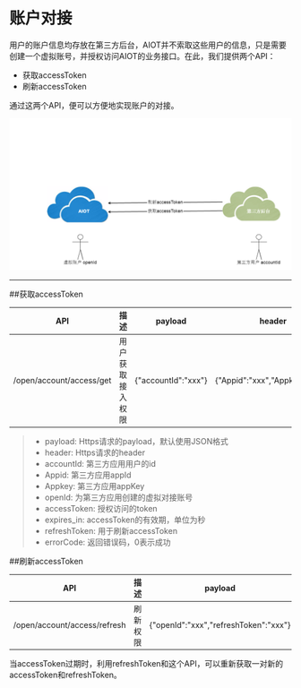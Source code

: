 # 账户对接


用户的账户信息均存放在第三方后台，AIOT并不索取这些用户的信息，只是需要创建一个虚拟账号，并授权访问AIOT的业务接口。在此，我们提供两个API：
- 获取accessToken
- 刷新accessToken

通过这两个API，便可以方便地实现账户的对接。

![](账户对接.png)

---

##获取accessToken

| API | 描述 | payload | header | response |
| -- | -- | -- | -- | -- |
| /open/account/access/get | 用户获取接入权限 | {"accountId":"xxx"} | {"Appid":"xxx","Appkey":"xxx"} | {"code":0(errorCode), "result":{"openId":"xxx","accessToken":"xxx","expires_in":xxx,"refreshToken":"xxx"} |

> - payload: Https请求的payload，默认使用JSON格式
> - header: Https请求的header
> - accountId: 第三方应用用户的id
> - Appid: 第三方应用appId
> - Appkey: 第三方应用appKey
> - openId: 为第三方应用创建的虚拟对接账号
> - accessToken: 授权访问的token
> - expires_in: accessToken的有效期，单位为秒
> - refreshToken: 用于刷新accessToken
> - errorCode: 返回错误码，0表示成功

##刷新accessToken

| API | 描述 | payload | header | response |
| -- | -- | -- | -- | -- |
| /open/account/access/refresh | 刷新权限 | {"openId":"xxx","refreshToken":"xxx"} | {"Appid":"xxx","Appkey":"xxx"} | {"code":0(errorCode), "result":{"openId":"xxx","accessToken":"xxx","expires_in":xxx,"refreshToken":"xxx" |

当accessToken过期时，利用refreshToken和这个API，可以重新获取一对新的accessToken和refreshToken。